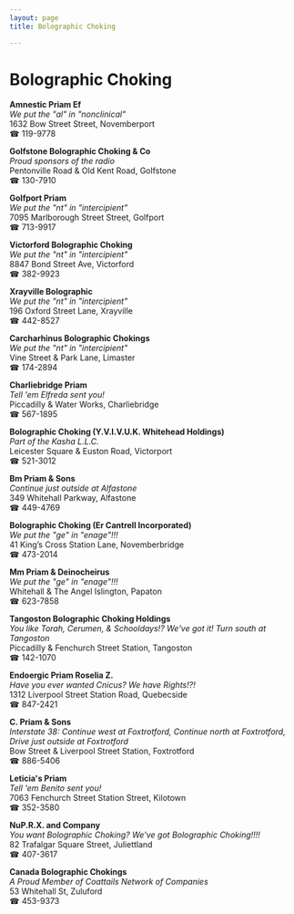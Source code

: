 ```yaml
---
layout: page 
title: Bolographic Choking

---
```



# Bolographic Choking


 **Amnestic Priam Ef**  
_We put the "al" in "nonclinical"_  
1632 Bow Street Street, Novemberport  
☎ 119-9778

**Golfstone Bolographic Choking & Co**  
_Proud sponsors of the radio_  
Pentonville Road & Old Kent Road, Golfstone  
☎ 130-7910

**Golfport Priam**  
_We put the "nt" in "intercipient"_  
7095 Marlborough Street Street, Golfport  
☎ 713-9917

**Victorford Bolographic Choking**  
_We put the "nt" in "intercipient"_  
8847 Bond Street Ave, Victorford  
☎ 382-9923

**Xrayville Bolographic**  
_We put the "nt" in "intercipient"_  
196 Oxford Street Lane, Xrayville  
☎ 442-8527

**Carcharhinus Bolographic Chokings**  
_We put the "nt" in "intercipient"_  
Vine Street & Park Lane, Limaster  
☎ 174-2894

**Charliebridge Priam**  
_Tell 'em Elfreda sent you!_  
Piccadilly & Water Works, Charliebridge  
☎ 567-1895

**Bolographic Choking (Y.V.I.V.U.K. Whitehead Holdings)**  
_Part of the Kasha L.L.C._  
Leicester Square & Euston Road, Victorport  
☎ 521-3012

**Bm Priam & Sons**  
_Continue just outside at Alfastone_  
349 Whitehall Parkway, Alfastone  
☎ 449-4769

**Bolographic Choking (Er Cantrell Incorporated)**  
_We put the "ge" in "enage"!!!_  
41 King’s Cross Station Lane, Novemberbridge  
☎ 473-2014

**Mm Priam & Deinocheirus**  
_We put the "ge" in "enage"!!!_  
Whitehall & The Angel Islington, Papaton  
☎ 623-7858

**Tangoston Bolographic Choking Holdings**  
_You like Torah, Cerumen, & Schooldays!? We've got it! 
Turn south at Tangoston_  
Piccadilly & Fenchurch Street Station, Tangoston  
☎ 142-1070

**Endoergic Priam Roselia Z.**  
_Have you ever wanted Cnicus? We have Rights!?!_  
1312 Liverpool Street Station Road, Quebecside  
☎ 847-2421

**C. Priam & Sons**  
_Interstate 38: Continue west at Foxtrotford, Continue north at Foxtrotford, Drive just outside at Foxtrotford_  
Bow Street & Liverpool Street Station, Foxtrotford  
☎ 886-5406

**Leticia's Priam**  
_Tell 'em Benito sent you!_  
7063 Fenchurch Street Station Street, Kilotown  
☎ 352-3580

**NuP.R.X. and Company**  
_You want Bolographic Choking? We've got Bolographic Choking!!!!_  
82 Trafalgar Square Street, Juliettland  
☎ 407-3617

**Canada Bolographic Chokings**  
_A Proud Member of Coattails Network of Companies_  
53 Whitehall St, Zuluford  
☎ 453-9373


